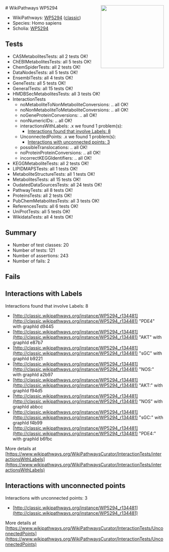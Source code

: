 <img style="float: right; width: 200px" src="https://upload.wikimedia.org/wikipedia/commons/thumb/8/83/Wplogo_with_text_500.png/640px-Wplogo_with_text_500.png" />
# WikiPathways WP5294

* WikiPathways: [WP5294](https://wikipathways.org/pathways/WP5294) ([classic](https://classic.wikipathways.org/instance/WP5294))
* Species: Homo sapiens
* Scholia: [WP5294](https://scholia.toolforge.org/wikipathways/WP5294)
## Tests
* CASMetabolitesTests: all 2 tests OK!
* ChEBIMetabolitesTests: all 5 tests OK!
* ChemSpiderTests: all 2 tests OK!
* DataNodesTests: all 5 tests OK!
* EnsemblTests: all 4 tests OK!
* GeneTests: all 5 tests OK!
* GeneralTests: all 15 tests OK!
* HMDBSecMetabolitesTests: all 3 tests OK!
* InteractionTests
    * noMetaboliteToNonMetaboliteConversions: .. all OK!
    * noNonMetaboliteToMetaboliteConversions: .. all OK!
    * noGeneProteinConversions: .. all OK!
    * nonNumericIDs: .. all OK!
    * interactionsWithLabels: .x we found 1 problem(s):
        * [Interactions found that involve Labels: 8](#630d267f)
    * UnconnectedPoints: .x we found 1 problem(s):
        * [Interactions with unconnected points: 3](#35a61adb)
    * possibleTranslocations: .. all OK!
    * noProteinProteinConversions: .. all OK!
    * incorrectKEGGIdentifiers: .. all OK!
* KEGGMetaboliteTests: all 2 tests OK!
* LIPIDMAPSTests: all 1 tests OK!
* MetaboliteStructureTests: all 1 tests OK!
* MetabolitesTests: all 15 tests OK!
* OudatedDataSourcesTests: all 24 tests OK!
* PathwayTests: all 8 tests OK!
* ProteinsTests: all 2 tests OK!
* PubChemMetabolitesTests: all 3 tests OK!
* ReferencesTests: all 6 tests OK!
* UniProtTests: all 5 tests OK!
* WikidataTests: all 4 tests OK!


## Summary

* Number of test classes: 20
* Number of tests: 121
* Number of assertions: 243
* Number of fails: 2

## Fails

<a name="630d267f" />

## Interactions with Labels

Interactions found that involve Labels: 8

* [http://classic.wikipathways.org/instance/WP5294_r134481](http://classic.wikipathways.org/instance/WP5294_r134481) "PDE4" with graphId d9445
* [http://classic.wikipathways.org/instance/WP5294_r134481](http://classic.wikipathways.org/instance/WP5294_r134481) "AKT" with graphId e87b7
* [http://classic.wikipathways.org/instance/WP5294_r134481](http://classic.wikipathways.org/instance/WP5294_r134481) "sGC" with graphId b9221
* [http://classic.wikipathways.org/instance/WP5294_r134481](http://classic.wikipathways.org/instance/WP5294_r134481) "NOS:" with graphId a2b97
* [http://classic.wikipathways.org/instance/WP5294_r134481](http://classic.wikipathways.org/instance/WP5294_r134481) "AKT:" with graphId f94d5
* [http://classic.wikipathways.org/instance/WP5294_r134481](http://classic.wikipathways.org/instance/WP5294_r134481) "NOS" with graphId abbcc
* [http://classic.wikipathways.org/instance/WP5294_r134481](http://classic.wikipathways.org/instance/WP5294_r134481) "sGC:" with graphId f4b99
* [http://classic.wikipathways.org/instance/WP5294_r134481](http://classic.wikipathways.org/instance/WP5294_r134481) "PDE4:" with graphId b6fbc


More details at [https://www.wikipathways.org/WikiPathwaysCurator/InteractionTests/interactionsWithLabels](https://www.wikipathways.org/WikiPathwaysCurator/InteractionTests/interactionsWithLabels)

<a name="35a61adb" />

## Interactions with unconnected points

Interactions with unconnected points: 3

* [http://classic.wikipathways.org/instance/WP5294_r134481](http://classic.wikipathways.org/instance/WP5294_r134481)


More details at [https://www.wikipathways.org/WikiPathwaysCurator/InteractionTests/UnconnectedPoints](https://www.wikipathways.org/WikiPathwaysCurator/InteractionTests/UnconnectedPoints)

